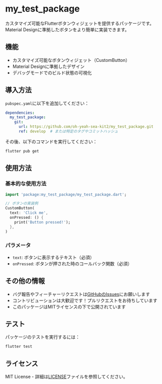 <!--
This README describes the package. If you publish this package to pub.dev,
this README's contents appear on the landing page for your package.

For information about how to write a good package README, see the guide for
[writing package pages](https://dart.dev/tools/pub/writing-package-pages).

For general information about developing packages, see the Dart guide for
[creating packages](https://dart.dev/guides/libraries/create-packages)
and the Flutter guide for
[developing packages and plugins](https://flutter.dev/to/develop-packages).
-->

# my_test_package

カスタマイズ可能なFlutterボタンウィジェットを提供するパッケージです。
Material Designに準拠したボタンをより簡単に実装できます。

## 機能

- カスタマイズ可能なボタンウィジェット（CustomButton）
- Material Designに準拠したデザイン
- デバッグモードでのビルド状態の可視化

## 導入方法

`pubspec.yaml`に以下を追加してください：

```yaml
dependencies:
  my_test_package:
    git:
      url: https://github.com/oh-yeah-sea-kit2/my_test_package.git
      ref: develop  # または特定のタグやコミットハッシュ
```

その後、以下のコマンドを実行してください：

```bash
flutter pub get
```

## 使用方法

### 基本的な使用方法

```dart
import 'package:my_test_package/my_test_package.dart';

// ボタンの実装例
CustomButton(
  text: 'Click me',
  onPressed: () {
    print('Button pressed!');
  },
)
```

### パラメータ

- `text`: ボタンに表示するテキスト（必須）
- `onPressed`: ボタンが押された時のコールバック関数（必須）

## その他の情報

- バグ報告やフィーチャーリクエストは[GitHubのIssues](https://github.com/oh-yeah-sea-kit2/my_test_package/issues)にお願いします
- コントリビューションは大歓迎です！プルリクエストをお待ちしています
- このパッケージはMITライセンスの下で公開されています

## テスト

パッケージのテストを実行するには：

```bash
flutter test
```

## ライセンス

MIT License - 詳細は[LICENSE](LICENSE)ファイルを参照してください。
